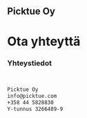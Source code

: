 ## Picktue Oy




# Ota yhteyttä




### Yhteystiedot

```markdown


Picktue Oy
info@picktue.com
+358 44 5828830
Y-tunnus 3266489-9


```










